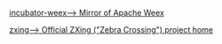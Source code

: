 [incubator-weex-->        Mirror of Apache Weex      ](https://github.com//apache/incubator-weex)

[zxing-->        Official ZXing ("Zebra Crossing") project home      ](https://github.com//zxing/zxing)

